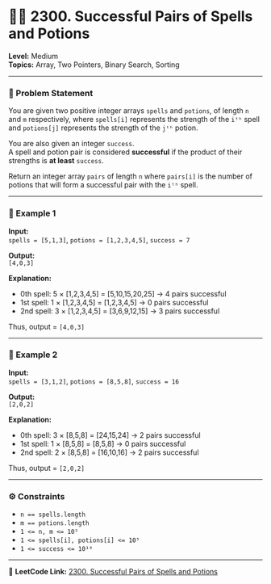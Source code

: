 # 🧙‍♂️ 2300. Successful Pairs of Spells and Potions

**Level:** Medium  
**Topics:** Array, Two Pointers, Binary Search, Sorting  

---

### 📘 Problem Statement

You are given two positive integer arrays `spells` and `potions`, of length `n` and `m` respectively, where `spells[i]` represents the strength of the `iᵗʰ` spell and `potions[j]` represents the strength of the `jᵗʰ` potion.

You are also given an integer `success`.  
A spell and potion pair is considered **successful** if the product of their strengths is **at least** `success`.

Return an integer array `pairs` of length `n` where `pairs[i]` is the number of potions that will form a successful pair with the `iᵗʰ` spell.

---

### 🔹 Example 1

**Input:**  
`spells = [5,1,3]`, `potions = [1,2,3,4,5]`, `success = 7`  

**Output:**  
`[4,0,3]`  

**Explanation:**  
- 0th spell: 5 × [1,2,3,4,5] = [5,10,15,20,25] → 4 pairs successful  
- 1st spell: 1 × [1,2,3,4,5] = [1,2,3,4,5] → 0 pairs successful  
- 2nd spell: 3 × [1,2,3,4,5] = [3,6,9,12,15] → 3 pairs successful  

Thus, output = `[4,0,3]`

---

### 🔹 Example 2

**Input:**  
`spells = [3,1,2]`, `potions = [8,5,8]`, `success = 16`  

**Output:**  
`[2,0,2]`  

**Explanation:**  
- 0th spell: 3 × [8,5,8] = [24,15,24] → 2 pairs successful  
- 1st spell: 1 × [8,5,8] = [8,5,8] → 0 pairs successful  
- 2nd spell: 2 × [8,5,8] = [16,10,16] → 2 pairs successful  

Thus, output = `[2,0,2]`

---

### ⚙️ Constraints

- `n == spells.length`  
- `m == potions.length`  
- `1 <= n, m <= 10⁵`  
- `1 <= spells[i], potions[i] <= 10⁵`  
- `1 <= success <= 10¹⁰`

---

📎 **LeetCode Link:** [2300. Successful Pairs of Spells and Potions](https://leetcode.com/problems/successful-pairs-of-spells-and-potions/)
